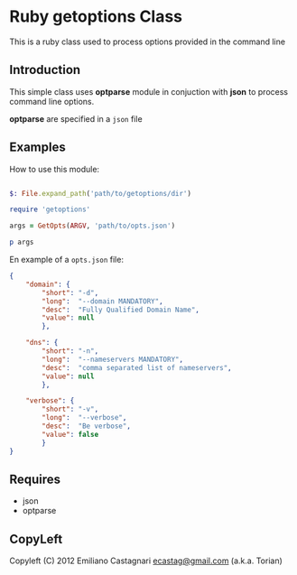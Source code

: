 Ruby getoptions Class
=====================

This is a ruby class used to process options provided in the command line

Introduction
------------

This simple class uses **optparse** module in conjuction with **json**
to process command line options.

**optparse** are specified in a `json` file 

Examples
--------

How to use this module:
```ruby

$: File.expand_path('path/to/getoptions/dir')

require 'getoptions'

args = GetOpts(ARGV, 'path/to/opts.json')

p args
```

En example of a `opts.json` file:
```json
{
	"domain": {
		"short": "-d",
		"long":  "--domain MANDATORY",
		"desc":  "Fully Qualified Domain Name",
		"value": null
		},

	"dns": {
		"short": "-n",
		"long":  "--nameservers MANDATORY",
		"desc":  "comma separated list of nameservers",
		"value": null
		},

	"verbose": {
		"short": "-v",
		"long":  "--verbose",
		"desc":  "Be verbose",
		"value": false
		}
}
```

Requires
--------

 * json
 * optparse

CopyLeft
---------

Copyleft (C) 2012 Emiliano Castagnari <ecastag@gmail.com> (a.k.a. Torian)
